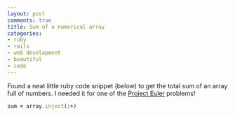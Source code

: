 ```yaml
---
layout: post
comments: true
title: Sum of a numerical array
categories:
- ruby
- rails
- web development
- beautiful
- code
---
```

Found a neat little ruby code snippet (below) to get the total sum of an array full of numbers.
I needed it for one of the [Project Euler](http://projecteuler.net/) problems!

``` ruby
sum = array.inject(:+)
```
